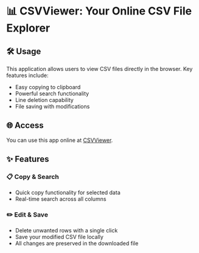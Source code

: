 # 📊 CSVViewer: Your Online CSV File Explorer

## 🛠️ Usage
This application allows users to view CSV files directly in the browser. Key features include:
- Easy copying to clipboard
- Powerful search functionality
- Line deletion capability
- File saving with modifications

## 🌐 Access
You can use this app online at [CSVViewer](https://thexcoder.com/CSVViewer/).

## ✨ Features
### 📋 Copy & Search
- Quick copy functionality for selected data
- Real-time search across all columns

### ✏️ Edit & Save
- Delete unwanted rows with a single click
- Save your modified CSV file locally
- All changes are preserved in the downloaded file
